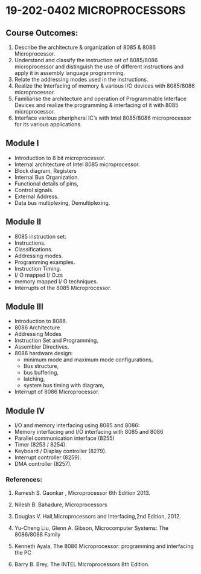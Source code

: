 # 19-202-0402 MICROPROCESSORS
## Course Outcomes:

1. Describe the architecture & organization of 8085 & 8086 Microprocessor.
2. Understand and classify the instruction set of 8085/8086 microprocessor and distinguish the
use of different instructions and apply it in assembly language programming.
3. Relate the addressing modes used in the instructions.
4. Realize the Interfacing of memory & various I/O devices with 8085/8086 microprocessor.
5. Familiarise the architecture and operation of Programmable Interface Devices and realize the
programming & interfacing of it with 8085 microprocessor.
6. Interface various pheripheral IC’s with Intel 8085/8086 microprocessor for its various
applications.

## Module I
- Introduction to 8 bit microprocessor.
- Internal architecture of Intel 8085 microprocessor.
- Block diagram, Registers
- Internal Bus Organization.
- Functional details of pins,
- Control signals.
- External Address.
- Data bus multiplexing, Demultiplexing.
## Module II
- 8085 instruction set: 
- Instructions.
- Classifications.
- Addressing modes.
- Programming examples.
- Instruction Timing.
- I/ O mapped I/ O.zs
- memory mapped I/ O techniques.
- Interrupts of the 8085 Microprocessor.
## Module III
- Introduction to 8086.
- 8086 Architecture 
- Addressing Modes 
- Instruction Set and Programming,
- Assembler Directives.
- 8086 hardware design: 
    - minimum mode and maximum mode configurations,
    - Bus structure,
    - bus buffering,
    - latching,
    - system bus timing with diagram,
- Interrupt of 8086
Microprocessor.
## Module IV
- I/O and memory interfacing using 8085 and 8086:
- Memory interfacing and I/O interfacing with 8085 and 8086
- Parallel communication interface (8255)
- Timer (8253 / 8254).
- Keyboard / Display controller (8279).
- Interrupt controller (8259).
- DMA controller (8257).

### References:
1. Ramesh S. Gaonkar , Microprocessor 6th Edition 2013.

2. Nilesh B. Bahadure, Microprocessors 

3. Douglas V. Hall,Microprocessors and Interfacing,2nd Edition, 2012.

4. Yu-Cheng Liu, Glenn A. Gibson, Microcomputer Systems: The 8086/8088 Family

5. Kenneth Ayala, The 8086 Microprocessor: programming and interfacing the PC

6. Barry B. Brey, The INTEL Microprocessors 8th Edition.
